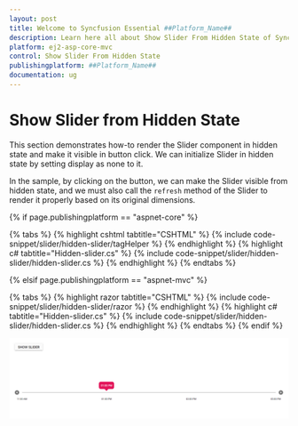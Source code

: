```yaml
---
layout: post
title: Welcome to Syncfusion Essential ##Platform_Name##
description: Learn here all about Show Slider From Hidden State of Syncfusion Essential ##Platform_Name## widgets based on HTML5 and jQuery.
platform: ej2-asp-core-mvc
control: Show Slider From Hidden State
publishingplatform: ##Platform_Name##
documentation: ug
---
```


# Show Slider from Hidden State

This section demonstrates how-to render the Slider component in hidden state and make it visible in button click. We can initialize Slider in hidden state by setting display as none to it.

In the sample, by clicking on the button, we can make the Slider visible from hidden state, and we must also call the `refresh` method of the Slider to render it properly based on its original dimensions.

{% if page.publishingplatform == "aspnet-core" %}

{% tabs %}
{% highlight cshtml tabtitle="CSHTML" %}
{% include code-snippet/slider/hidden-slider/tagHelper %}
{% endhighlight %}
{% highlight c# tabtitle="Hidden-slider.cs" %}
{% include code-snippet/slider/hidden-slider/hidden-slider.cs %}
{% endhighlight %}
{% endtabs %}

{% elsif page.publishingplatform == "aspnet-mvc" %}

{% tabs %}
{% highlight razor tabtitle="CSHTML" %}
{% include code-snippet/slider/hidden-slider/razor %}
{% endhighlight %}
{% highlight c# tabtitle="Hidden-slider.cs" %}
{% include code-snippet/slider/hidden-slider/hidden-slider.cs %}
{% endhighlight %}
{% endtabs %}
{% endif %}



![ASP .NET Core - Slider - Hidden - Slider](../images/hidden-slider.png)